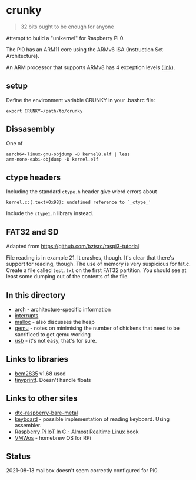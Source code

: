 # crunky

> 32 bits ought to be enough for anyone


Attempt to build a "unikernel" for Raspberry Pi 0.

The Pi0 has an ARM11 core using the ARMv6 ISA (Instruction Set Architecture).

An ARM processor that supports ARMv8 has 4 exception levels ([link](https://s-matyukevich.github.io/raspberry-pi-os/docs/lesson02/rpi-os.html)).

## setup

Define the environment variable CRUNKY in your .bashrc file:
```
export CRUNKY=/path/to/crunky
```


## Dissasembly

One of 
```
aarch64-linux-gnu-objdump -D kernel8.elf | less
arm-none-eabi-objdump -D kernel.elf 
```

## ctype headers

Including the standard `ctype.h` header give wierd errors about
```
kernel.c:(.text+0x98): undefined reference to `_ctype_'

```

Include the `ctype1.h` library instead.


## FAT32 and SD

Adapted from https://github.com/bztsrc/raspi3-tutorial

File reading is in example 21. It crashes, though. It's clear that there's support for reading, though.
The use of memory is very suspicious for fat.c. Create a file called `test.txt` on the first FAT32
partition. You should see at least some dumping out of the contents of the file.


## In this directory

* [arch](arch.md) - architecture-specific information
* [interrupts](interrupts.md)
* [malloc](malloc.md) - also discusses the heap
* [qemu](qemu.md) - notes on minimising the number of chickens that need to be sacrificed to get qemu working
* [usb](usb) - it's not easy, that's for sure.

## Links to libraries

* [bcm2835](https://www.airspayce.com/mikem/bcm2835/) v1.68 used
* [tinyprintf](https://github.com/cjlano/tinyprintf.git). Doesn't handle floats

## Links to other sites

* [dtc-raspberry-bare-metal](https://github.com/dtczhl/dtc-raspberry-bare-metal)
* [keyboard](https://www.cl.cam.ac.uk/projects/raspberrypi/tutorials/os/input01.html#keyboards) - possible implementation of reading keyboard. Using assembler.
* [Raspberry Pi IoT In C - Almost Realtime Linux ](https://www.iot-programmer.com/index.php/books/22-raspberry-pi-and-the-iot-in-c/chapters-raspberry-pi-and-the-iot-in-c/33-raspberry-pi-iot-in-c-almost-realtime-linux?showall=1) book
* [VMWos](http://www.deater.net/weave/vmwprod/vmwos/) - homebrew OS for RPi

## Status

2021-08-13	mailbox doesn't seem correctly configured for Pi0.
